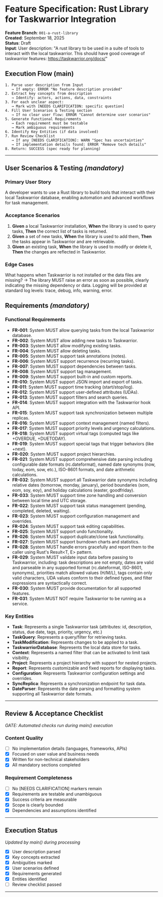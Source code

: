 # Feature Specification: Rust Library for Taskwarrior Integration

**Feature Branch**: `001-a-rust-library`  
**Created**: September 18, 2025  
**Status**: Draft  
**Input**: User description: "A rust library to be used in a suite of tools to interact with the local taskwarrior. This should have good coverage of taskwarrior features: https://taskwarrior.org/docs/"

## Execution Flow (main)

```
1. Parse user description from Input
   → If empty: ERROR "No feature description provided"
2. Extract key concepts from description
   → Identify: actors, actions, data, constraints
3. For each unclear aspect:
   → Mark with [NEEDS CLARIFICATION: specific question]
4. Fill User Scenarios & Testing section
   → If no clear user flow: ERROR "Cannot determine user scenarios"
5. Generate Functional Requirements
   → Each requirement must be testable
   → Mark ambiguous requirements
6. Identify Key Entities (if data involved)
7. Run Review Checklist
   → If any [NEEDS CLARIFICATION]: WARN "Spec has uncertainties"
   → If implementation details found: ERROR "Remove tech details"
8. Return: SUCCESS (spec ready for planning)
```

---

## User Scenarios & Testing _(mandatory)_

### Primary User Story

A developer wants to use a Rust library to build tools that interact with their local Taskwarrior database, enabling automation and advanced workflows for task management.

### Acceptance Scenarios

1. **Given** a local Taskwarrior installation, **When** the library is used to query tasks, **Then** the correct list of tasks is returned.
2. **Given** a set of new tasks, **When** the library is used to add them, **Then** the tasks appear in Taskwarrior and are retrievable.
3. **Given** an existing task, **When** the library is used to modify or delete it, **Then** the changes are reflected in Taskwarrior.

### Edge Cases

What happens when Taskwarrior is not installed or the data files are missing?
→ The library MUST raise an error as soon as possible, clearly indicating the missing dependency or data.
Logging will be provided at standard log levels: trace, debug, info, warning, error.

## Requirements _(mandatory)_

### Functional Requirements

- **FR-001**: System MUST allow querying tasks from the local Taskwarrior database.
- **FR-002**: System MUST allow adding new tasks to Taskwarrior.
- **FR-003**: System MUST allow modifying existing tasks.
- **FR-004**: System MUST allow deleting tasks.
- **FR-005**: System MUST support task annotations (notes).
- **FR-006**: System MUST support recurrence (recurring tasks).
- **FR-007**: System MUST support dependencies between tasks.
- **FR-008**: System MUST support tag management.
- **FR-009**: System MUST support built-in and custom reports.
- **FR-010**: System MUST support JSON import and export of tasks.
- **FR-011**: System MUST support time tracking (start/stop/log).
- **FR-012**: System MUST support user-defined attributes (UDAs).
- **FR-013**: System MUST support filters and search queries.
- **FR-014**: System MUST support integration with the Taskwarrior hook API.
- **FR-015**: System MUST support task synchronization between multiple replicas.
- **FR-016**: System MUST support context management (named filters).
- **FR-017**: System MUST support priority levels and urgency calculations.
- **FR-018**: System MUST support virtual tags (computed tags like +OVERDUE, +DUETODAY).
- **FR-019**: System MUST support special tags that trigger behaviors (like +next).
- **FR-020**: System MUST support project hierarchies.
- **FR-021**: System MUST support comprehensive date parsing including configurable date formats (rc.dateformat), named date synonyms (now, today, eom, sow, etc.), ISO-8601 formats, and date arithmetic calculations.
- **FR-032**: System MUST support all Taskwarrior date synonyms including relative dates (tomorrow, monday, january), period boundaries (som, eom, soy, eoy), and holiday calculations (easter, goodfriday).
- **FR-033**: System MUST support time zone handling and conversion between local time and UTC storage.
- **FR-022**: System MUST support task status management (pending, completed, deleted, waiting).
- **FR-023**: System MUST support configuration management and overrides.
- **FR-024**: System MUST support task editing capabilities.
- **FR-025**: System MUST support undo functionality.
- **FR-026**: System MUST support duplicate/clone task functionality.
- **FR-027**: System MUST support burndown charts and statistics.
- **FR-028**: System MUST handle errors gracefully and report them to the caller using Rust's Result<T, E> pattern.
- **FR-029**: System MUST validate input data before passing to Taskwarrior, including: task descriptions are not empty, dates are valid and parseable in any supported format (rc.dateformat, ISO-8601, synonyms), priorities match allowed values (H/M/L), tags contain only valid characters, UDA values conform to their defined types, and filter expressions are syntactically correct.
- **FR-030**: System MUST provide documentation for all supported features.
- **FR-031**: System MUST NOT require Taskwarrior to be running as a service.

### Key Entities

- **Task**: Represents a single Taskwarrior task (attributes: id, description, status, due date, tags, priority, urgency, etc.)
- **TaskQuery**: Represents a query/filter for retrieving tasks.
- **TaskModification**: Represents changes to be applied to a task.
- **TaskwarriorDatabase**: Represents the local data store for tasks.
- **Context**: Represents a named filter that can be activated to limit task visibility.
- **Project**: Represents a project hierarchy with support for nested projects.
- **Report**: Represents customizable and fixed reports for displaying tasks.
- **Configuration**: Represents Taskwarrior configuration settings and overrides.
- **SyncReplica**: Represents a synchronization endpoint for task data.
- **DateParser**: Represents the date parsing and formatting system supporting all Taskwarrior date formats.

---

## Review & Acceptance Checklist

_GATE: Automated checks run during main() execution_

### Content Quality

- [ ] No implementation details (languages, frameworks, APIs)
- [x] Focused on user value and business needs
- [x] Written for non-technical stakeholders
- [x] All mandatory sections completed

### Requirement Completeness

- [ ] No [NEEDS CLARIFICATION] markers remain
- [x] Requirements are testable and unambiguous
- [x] Success criteria are measurable
- [x] Scope is clearly bounded
- [x] Dependencies and assumptions identified

---

## Execution Status

_Updated by main() during processing_

- [x] User description parsed
- [x] Key concepts extracted
- [x] Ambiguities marked
- [x] User scenarios defined
- [x] Requirements generated
- [x] Entities identified
- [ ] Review checklist passed

---
